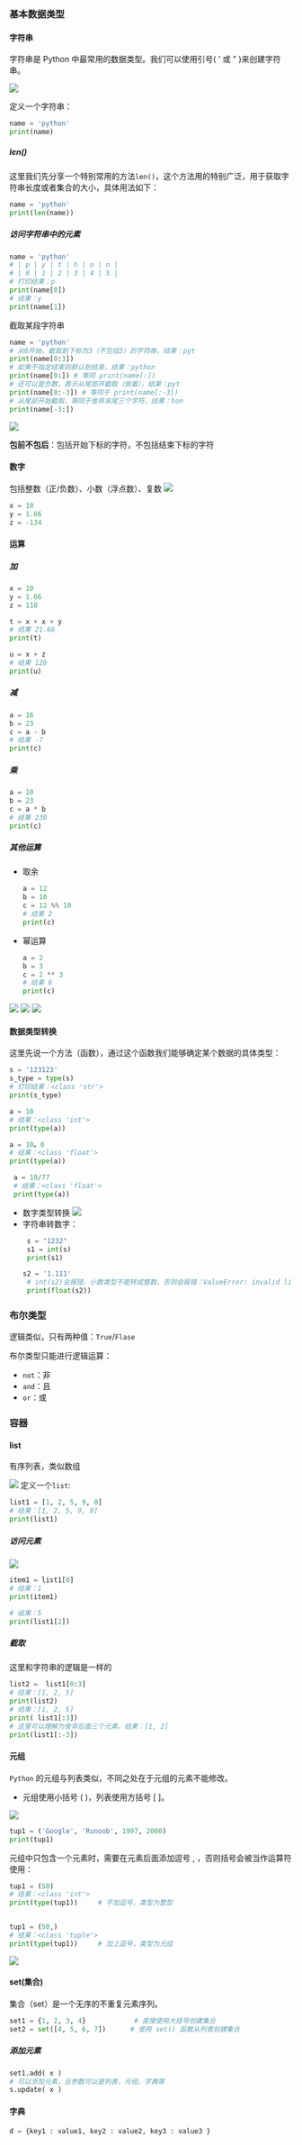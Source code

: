 
### 基本数据类型
#### 字符串

字符串是 Python 中最常用的数据类型。我们可以使用引号( ' 或 " )来创建字符串。

![](https://syske-pic-bed.oss-cn-hangzhou.aliyuncs.com/imgs/20240510205640.png)

定义一个字符串：

```python
name = 'python'
print(name)
```

##### len()

这里我们先分享一个特别常用的方法`len()`，这个方法用的特别广泛，用于获取字符串长度或者集合的大小，具体用法如下：

```python
name = 'python'
print(len(name))
```

##### 访问字符串中的元素

```python
name = 'python'
# | p | y | t | h | o | n |
# | 0 | 1 | 2 | 3 | 4 | 5 |
# 打印结果：p
print(name[0])
# 结果：y
print(name[1])
```

截取某段字符串

```python
name = 'python'
# 从0开始，截取到下标为3（不包括3）的字符串，结果：pyt
print(name[0:3])
# 如果不指定结束则默认到结束，结果：python
print(name[0:]) # 等同 print(name[:])
# 还可以是负数，表示从尾部开截取（倒着），结果：pyt
print(name[0:-3]) # 等同于 print(name[:-3])
# 从尾部开始截取，等同于舍弃末尾三个字符，结果：hon
print(name[-3:])
```

![](https://syske-pic-bed.oss-cn-hangzhou.aliyuncs.com/imgs/20240510205706.png)

**包前不包后**：包括开始下标的字符，不包括结束下标的字符
#### 数字

包括整数（正/负数）、小数（浮点数）、复数
![](https://syske-pic-bed.oss-cn-hangzhou.aliyuncs.com/imgs/20240510200825.png)

```python
x = 10
y = 1.66
z = -134
```

#### 运算

##### 加

```python
x = 10
y = 1.66
z = 110

t = x + x + y
# 结果 21.66
print(t)

u = x + z
# 结果 120
print(u)
```

##### 减

```python
a = 16
b = 23
c = a - b
# 结果 -7
print(c)
```

##### 乘

```python
a = 10
b = 23
c = a * b
# 结果 230
print(c)
```


##### 其他运算

- 取余
	```python
	a = 12
	b = 10
	c = 12 %% 10
	# 结果 2
	print(c)
	
	```
- 幂运算
	```python
	a = 2
	b = 3 
	c = 2 ** 3
	# 结果 8
	print(c)
	```

![](https://syske-pic-bed.oss-cn-hangzhou.aliyuncs.com/imgs/20240510201555.png)
![](https://syske-pic-bed.oss-cn-hangzhou.aliyuncs.com/imgs/20240510201640.png)
![](https://syske-pic-bed.oss-cn-hangzhou.aliyuncs.com/imgs/20240510201702.png)

#### 数据类型转换

这里先说一个方法（函数），通过这个函数我们能够确定某个数据的具体类型：

```python
s = '123123'
s_type = type(s)
# 打印结果：<class 'str'>
print(s_type)

a = 10
# 结果：<class 'int'>
print(type(a))

a = 10。0
# 结果：<class 'float'>
print(type(a))

 a = 10/77
 # 结果：<class 'float'>
 print(type(a))
```

- 数字类型转换
	![](https://syske-pic-bed.oss-cn-hangzhou.aliyuncs.com/imgs/20240510201846.png)
- 字符串转数字：
	```python
	 s = "1232"
	 s1 = int(s)
	 print(s1)	

	s2 = '1.111'
	 # int(s2)会报错，小数类型不能转成整数，否则会报错：ValueError: invalid literal for int() with base 10: '1.111'
	 print(float(s2))	
	
	```

### 布尔类型

逻辑类似，只有两种值：`True`/`Flase`

布尔类型只能进行逻辑运算：

- `not`：非
- `and`：且
- `or`：或

### 容器

#### list

有序列表，类似数组

![](https://syske-pic-bed.oss-cn-hangzhou.aliyuncs.com/imgs/20240510205551.png)
定义一个`list`:

```python
list1 = [1, 2, 5, 9, 0]
# 结果：[1, 2, 5, 9, 0]
print(list1)
```

##### 访问元素

![](https://syske-pic-bed.oss-cn-hangzhou.aliyuncs.com/imgs/20240510205612.png)

```python
item1 = list1[0]
# 结果：1
print(item1)

# 结果：5
print(list1[2])
```

##### 截取

这里和字符串的逻辑是一样的

```python
list2 =  list1[0:3]
# 结果：[1, 2, 5]
print(list2)
# 结果：[1, 2, 5]
print( list1[:3])
# 这里可以理解为舍弃后面三个元素，结果：[1, 2]
print(list1[:-3])
```


#### 元组

`Python` 的元组与列表类似，不同之处在于元组的元素不能修改。

- 元组使用小括号 ( )，列表使用方括号 \[ \]。

![](https://syske-pic-bed.oss-cn-hangzhou.aliyuncs.com/imgs/20240510205507.png)

```python
tup1 = ('Google', 'Runoob', 1997, 2000)
print(tup1)
```

元组中只包含一个元素时，需要在元素后面添加逗号 , ，否则括号会被当作运算符使用：

```python
tup1 = (50)
# 结果：<class 'int'>
print(type(tup1))     # 不加逗号，类型为整型


tup1 = (50,)
# 结果：<class 'tuple'>
print(type(tup1))     # 加上逗号，类型为元组

```
![](https://syske-pic-bed.oss-cn-hangzhou.aliyuncs.com/imgs/20240510205443.png)
#### set(集合)

集合（set）是一个无序的不重复元素序列。

```python
set1 = {1, 2, 3, 4}            # 直接使用大括号创建集合
set2 = set([4, 5, 6, 7])      # 使用 set() 函数从列表创建集合
```

##### 添加元素

```python
set1.add( x )
# 可以添加元素，且参数可以是列表，元组，字典等
s.update( x )
```

#### 字典

```python
d = {key1 : value1, key2 : value2, key3 : value3 }
```



